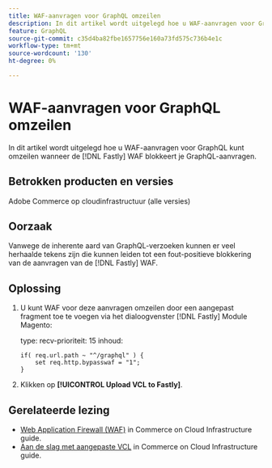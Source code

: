 ```yaml
---
title: WAF-aanvragen voor GraphQL omzeilen
description: In dit artikel wordt uitgelegd hoe u WAF-aanvragen voor GraphQL kunt omzeilen.
feature: GraphQL
source-git-commit: c35d4ba82fbe1657756e160a73fd575c736b4e1c
workflow-type: tm+mt
source-wordcount: '130'
ht-degree: 0%

---
```


# WAF-aanvragen voor GraphQL omzeilen

In dit artikel wordt uitgelegd hoe u WAF-aanvragen voor GraphQL kunt omzeilen wanneer de [!DNL Fastly] WAF blokkeert je GraphQL-aanvragen.

## Betrokken producten en versies

Adobe Commerce op cloudinfrastructuur (alle versies)

## Oorzaak

Vanwege de inherente aard van GraphQL-verzoeken kunnen er veel herhaalde tekens zijn die kunnen leiden tot een fout-positieve blokkering van de aanvragen van de [!DNL Fastly] WAF.

## Oplossing

1. U kunt WAF voor deze aanvragen omzeilen door een aangepast fragment toe te voegen via het dialoogvenster [!DNL Fastly] Module Magento:

   type: recv-prioriteit: 15 inhoud:

   ```
   if( req.url.path ~ "^/graphql" ) {
       set req.http.bypasswaf = "1";
   }
   ```

1. Klikken op **[!UICONTROL Upload VCL to Fastly]**.

## Gerelateerde lezing

* [Web Application Firewall (WAF)](https://experienceleague.adobe.com/en/docs/commerce-cloud-service/user-guide/cdn/fastly-waf-service) in Commerce on Cloud Infrastructure guide.
* [Aan de slag met aangepaste VCL](https://experienceleague.adobe.com/en/docs/commerce-cloud-service/user-guide/cdn/custom-vcl-snippets/fastly-vcl-custom-snippets) in Commerce on Cloud Infrastructure guide.

